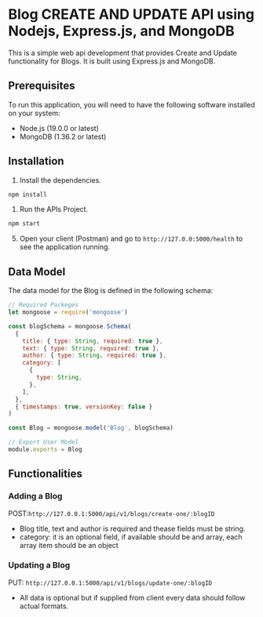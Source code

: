 # Blog CREATE AND UPDATE API using Nodejs, Express.js, and MongoDB

This is a simple web api development that provides Create and Update functionality for Blogs. It is built using Express.js and MongoDB.

## Prerequisites

To run this application, you will need to have the following software installed on your system:

- Node.js (19.0.0 or latest)
- MongoDB (1.36.2 or latest)

## Installation

1. Install the dependencies.

```md
npm install
```

1. Run the APIs Project.

```md
npm start
```

5. Open your client (Postman) and go to `http://127.0.0:5000/health` to see the application running.

## Data Model

The data model for the Blog is defined in the following schema:

```js
// Required Packeges
let mongoose = require('mongoose')

const blogSchema = mongoose.Schema(
  {
    title: { type: String, required: true },
    text: { type: String, required: true },
    author: { type: String, required: true },
    category: [
      {
        type: String,
      },
    ],
  },
  { timestamps: true, versionKey: false }
)

const Blog = mongoose.model('Blog', blogSchema)

// Export User Model
module.exports = Blog
```

## Functionalities

### Adding a Blog

POST:`http://127.0.0.1:5000/api/v1/blogs/create-one/:blogID`

- Blog title, text and author is required and thease fields must be string.
- category: it is an optional field, if available should be and array, each array item should be an object

### Updating a Blog

PUT: `http://127.0.0.1:5000/api/v1/blogs/update-one/:blogID`

- All data is optional but if supplied from client every data should follow actual formats.
